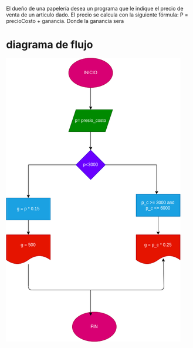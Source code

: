 El dueño de una papelería desea un programa que le indique el precio de venta
de un articulo dado. El precio se calcula con la siguiente fórmula:
P = precioCosto + ganancia. Donde la ganancia sera 
# diagrama de flujo 
![Diagrama de flujo](diagrama.png " Diagrama de flujo")